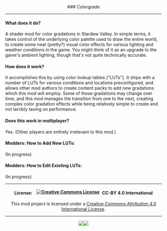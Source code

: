 <center>
### Colorgrade
</center>
<hr>

#### What does it do?
A shader mod for color gradations in Stardew Valley. In simple terms, it takes control of the underlying color palette used to draw the entire world, to create some neat (pretty?) visual color effects for various lighting and weather conditions in the game.  You might think of it as an upgrade to the game's ambient lighting, though that's not quite technically accurate.

#### How does it work?
It accomplishes this by using color lookup tables ("LUTs"). It ships with a number of LUTs for various conditions and locations preconfigured, and allows other mod authors to create content packs to add new gradations which this mod will employ.  Some of these gradations may change over time, and this mod manages the transition from one to the next, creating complex color gradation effects while being relatively simple to create and not terribly taxing on performance.

#### Does this work in multiplayer?
Yes. (Other players are entirely irrelevant to this mod.)

#### Modders: How to Add New LUTs:
(In progress)

#### Modders: How to Edit Existing LUTs:
(In progress)

<hr>
<center>

#### License:<a rel="license" href="http://creativecommons.org/licenses/by/4.0/"><img alt="Creative Commons License" style="padding-left: 13px; padding-right:5px; margin-top: -8px; vertical-align: middle; border-width:0" src="https://i.creativecommons.org/l/by/4.0/88x31.png" /></a> CC-BY 4.0 International

This mod project is licensed under a <a rel="license" href="http://creativecommons.org/licenses/by/4.0/">Creative Commons Attribution 4.0 International License</a>.

<hr>

<a href="https://github.com/bwdy/SDVModding/tree/main/MinecartPatcher"></a><a href="https://mod.kitchen/"><img src="https://i.imgur.com/WW0XFoE.png" /></a><a href="https://discord.gg/adCeFQK"><img src="https://i.imgur.com/2LRy8sr.png" /></a></center>
